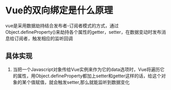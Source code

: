 # Vue的双向绑定是什么原理

vue是采用数据劫持结合发布者-订阅者模式的方式，通过Object.defineProperty()来劫持各个属性的getter，setter，在数据变动时发布消息给订阅者，触发相应的监听回调

## 具体实现
1. 当把一个Javascript对象传给Vue实例来作为它的data选项时，Vue将遍历它的属性，用Object.defineProperty都加上setter和getter这样的话，给这个对象的某个值赋值，就会触发setter,那么就能监听到数据变化